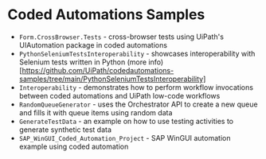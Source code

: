 # Coded Automations Samples
- `Form.CrossBrowser.Tests` - cross-browser tests using UiPath's UIAutomation package in coded automations
- `PythonSeleniumTestsInteroperability` - showcases interoperability with Selenium tests written in Python (more info)[https://github.com/UiPath/codedautomations-samples/tree/main/PythonSeleniumTestsInteroperability]
- `Interoperability` - demonstrates how to perform workflow invocations between coded automations and UiPath low-code workflows
- `RandomQueueGenerator` - uses the Orchestrator API to create a new queue and fills it with queue items using random data
- `GenerateTestData` - an example on how to use testing activities to generate synthetic test data
- `SAP_WinGUI_Coded_Automation_Project` - SAP WinGUI automation example using coded automation
